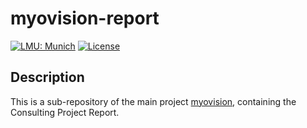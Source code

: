# myovision-report

[![LMU: Munich](https://img.shields.io/badge/LMU-Munich-009440.svg)](https://www.en.statistik.uni-muenchen.de/index.html)
[![License](https://img.shields.io/badge/License-MIT-blue.svg)](https://opensource.org/licenses/MIT)

## Description

This is a sub-repository of the main project [myovision](https://github.com/Noza23/myovision), containing the Consulting Project Report.
